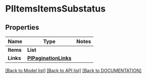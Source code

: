# PIItemsItemsSubstatus

## Properties
Name | Type | Notes
------------ | ------------- | -------------
**Items** | **List<PIItemsSubstatus>**
**Links** | **[**PIPaginationLinks**](../Model/PIPaginationLinks.md)**

[[Back to Model list]](../../DOCUMENTATION.md#documentation-for-models) [[Back to API list]](../../DOCUMENTATION.md#documentation-for-api-endpoints) [[Back to DOCUMENTATION]](../../DOCUMENTATION.md)
